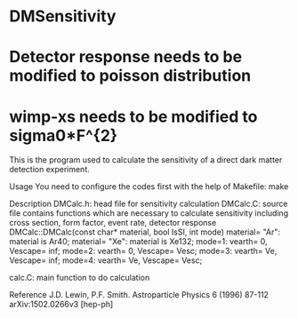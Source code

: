 # DMSensitivity
# Detector response needs to be modified to poisson distribution
# wimp-xs needs to be modified to sigma0\*F^{2}
This is the program used to calculate the sensitivity of a direct dark matter detection experiment.

Usage
You need to configure the codes first with the help of Makefile: make

Description
DMCalc.h: head file for sensitivity calculation
DMCalc.C: source file contains functions which are necessary to calculate sensitivity including cross section, form factor, event rate, detector response
DMCalc::DMCalc(const char\* material, bool IsSI, int mode)
material= "Ar": material is Ar40;
material= "Xe": material is Xe132;
mode=1: vearth= 0, Vescape= inf;
mode=2: vearth= 0, Vescape= Vesc;
mode=3: vearth= Ve, Vescape= inf;
mode=4: vearth= Ve, Vescape= Vesc;

calc.C: main function to do calculation


Reference
J.D. Lewin, P.F. Smith. Astroparticle Physics 6 (1996) 87-112
arXiv:1502.0266v3 [hep-ph]
